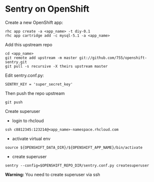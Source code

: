 Sentry on OpenShift
================


Create a new OpenShift app:

```
rhc app create -a <app_name> -t diy-0.1
rhc app cartridge add -c mysql-5.1 -a <app_name>
```

Add this upstream repo

```
cd <app_name>
git remote add upstream -m master git://github.com/755/openshift-sentry.git
git pull -s recursive -X theirs upstream master
```

Edit sentry.conf.py:
```
SENTRY_KEY = 'super_secret_key'
```

Then push the repo upstream

```
git push
```

Create superuser
* login to rhcloud
```
ssh c8812345:123214@<app_name>-namespace.rhcloud.com
```

* activate virtual env
```
source ${OPENSHIFT_DATA_DIR}/${OPENSHIFT_APP_NAME}/bin/activate
```

* create superuser
```
sentry --config=$OPENSHIFT_REPO_DIR/sentry.conf.py createsuperuser
```



**Warning:**
You need to create superuser via ssh

